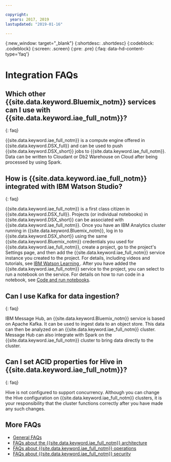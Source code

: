 ```yaml
---

copyright:
  years: 2017, 2019
lastupdated: "2019-01-16"

---
```


{:new_window: target="_blank"}
{:shortdesc: .shortdesc}
{:codeblock: .codeblock}
{:screen: .screen}
{:pre: .pre}
{:faq: data-hd-content-type='faq'}


# Integration FAQs

## Which other {{site.data.keyword.Bluemix_notm}} services can I use with {{site.data.keyword.iae_full_notm}}?
{: faq}

{{site.data.keyword.iae_full_notm}} is a compute engine offered in {{site.data.keyword.DSX_full}} and can be used to push {{site.data.keyword.DSX_short}} jobs to {{site.data.keyword.iae_full_notm}}. Data can be written to Cloudant or Db2 Warehouse on Cloud after being processed by using Spark.

## How is {{site.data.keyword.iae_full_notm}} integrated with IBM Watson Studio?
{: faq}

{{site.data.keyword.iae_full_notm}} is a first class citizen in {{site.data.keyword.DSX_full}}. Projects (or individual notebooks) in
{{site.data.keyword.DSX_short}} can be associated with {{site.data.keyword.iae_full_notm}}. Once you have an
IBM Analytics cluster running in {{site.data.keyword.Bluemix_notm}}, log in to {{site.data.keyword.DSX_short}} using the same {{site.data.keyword.Bluemix_notm}} credentials you used for {{site.data.keyword.iae_full_notm}}, create a project, go to the project's Settings page, and then add  the {{site.data.keyword.iae_full_notm}} service instance you created to the  project. For details, including videos and tutorials, see [IBM Watson Learning ](https://developer.ibm.com/clouddataservices/docs/analytics-engine/get-started/).
After you have added the {{site.data.keyword.iae_full_notm}} service to the project, you can select to run a notebook on the service. For details on how to run code in a notebook, see [Code and run notebooks](https://dataplatform.ibm.com/docs/content/analyze-data/code-run-notebooks.html?audience=wdp&context=analytics).

## Can I use Kafka for data ingestion?
{: faq}

IBM Message Hub, an {{site.data.keyword.Bluemix_notm}} service is based on Apache Kafka. It can be used to ingest data to an object store. This data can then be analyzed on an {{site.data.keyword.iae_full_notm}} cluster. Message Hub can also integrate with Spark on the {{site.data.keyword.iae_full_notm}} cluster to bring data directly to the cluster.

## Can I set ACID properties for Hive in {{site.data.keyword.iae_full_notm}}?
{: faq}

Hive is not configured to support concurrency. Although you can  change the Hive configuration on {{site.data.keyword.iae_full_notm}} clusters, it is your responsibility that the cluster functions correctly after you have made any such changes.

## More FAQs

- [General FAQs](/docs/services/AnalyticsEngine/faqs-general.html)
- [FAQs about the {{site.data.keyword.iae_full_notm}} architecture](/docs/services/AnalyticsEngine/faqs-architecture.html)
- [FAQs about {{site.data.keyword.iae_full_notm}} operations](/docs/services/AnalyticsEngine/faqs-operations.html)
- [FAQs about {{site.data.keyword.iae_full_notm}} security](/docs/services/AnalyticsEngine/faqs-security.html)
